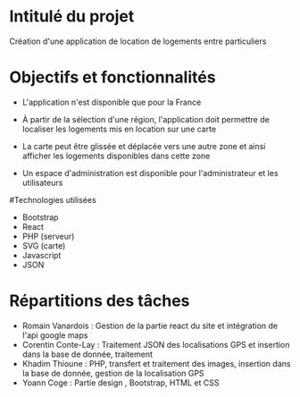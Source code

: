 # Intitulé du projet

Création d'une application de location de logements entre particuliers

# Objectifs et fonctionnalités

* L'application n'est disponible que pour la France

* À partir de la sélection d'une région, l'application doit permettre de localiser les logements mis en location sur une carte

* La carte peut être glissée et déplacée vers une autre zone et ainsi afficher les logements disponibles dans cette zone

* Un espace d'administration est disponible pour l'administrateur et les utilisateurs

#Technologies utilisées

* Bootstrap
* React
* PHP (serveur)
* SVG (carte)
* Javascript
* JSON

# Répartitions des tâches

* Romain Vanardois : Gestion de la partie react du site et intégration de l'api google maps
* Corentin Conte-Lay : Traitement JSON des localisations GPS et insertion dans la base de donnée, traitement 
* Khadim Thioune : PHP, transfert et traitement des images, insertion dans la base de donnée, gestion de la localisation GPS
* Yoann Coge : Partie design , Bootstrap, HTML et CSS 
